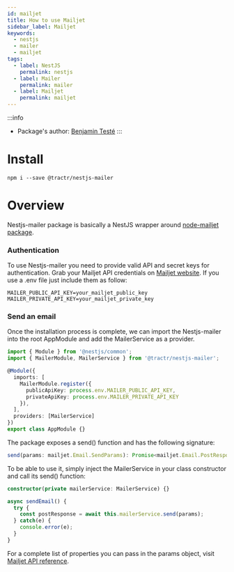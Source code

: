 ```yaml
---
id: mailjet
title: How to use Mailjet
sidebar_label: Mailjet
keywords: 
  - nestjs
  - mailer
  - mailjet
tags:
  - label: NestJS
    permalink: nestjs
  - label: Mailer
    permalink: mailer
  - label: Mailjet
    permalink: mailjet
---
```


:::info
- Package's author: [Benjamin Testé](https://github.com/benjamin1555)
:::


# Install

`npm i --save @tractr/nestjs-mailer`

# Overview

Nestjs-mailer package is basically a NestJS wrapper around [node-mailjet package](https://www.npmjs.com/package/node-mailjet).

### Authentication

To use Nestjs-mailer you need to provide valid API and secret keys for authentication. Grab your Mailjet API credentials on [Mailjet website](https://app.mailjet.com/).
If you use a .env file just include them as follow:

```
MAILER_PUBLIC_API_KEY=your_mailjet_public_key  
MAILER_PRIVATE_API_KEY=your_mailjet_private_key
```

### Send an email

Once the installation process is complete, we can import the Nestjs-mailer into the root AppModule and add the MailerService as a provider.

``` typescript
import { Module } from '@nestjs/common';
import { MailerModule, MailerService } from '@tractr/nestjs-mailer';

@Module({
  imports: [
    MailerModule.register({ 
      publicApiKey: process.env.MAILER_PUBLIC_API_KEY, 
      privateApiKey: process.env.MAILER_PRIVATE_API_KEY
    }),
  ],
  providers: [MailerService]
})
export class AppModule {}
```

The package exposes a send() function and has the following signature:

``` typescript
send(params: mailjet.Email.SendParams): Promise<mailjet.Email.PostResponse | null> 
```

To be able to use it, simply inject the MailerService in your class constructor and call its send() function:

``` typescript
constructor(private mailerService: MailerService) {}

async sendEmail() {
  try {
    const postResponse = await this.mailerService.send(params);
  } catch(e) {
    console.error(e);
  }
}
```

For a complete list of properties you can pass in the params object, visit [Mailjet API reference](https://dev.mailjet.com/email/reference/send-emails#v3_1_post_send).